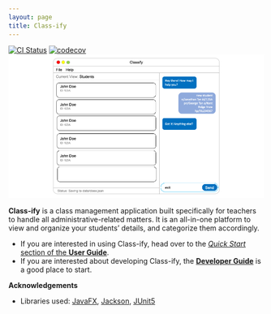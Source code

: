 ```yaml
---
layout: page
title: Class-ify
---
```


[![CI Status](https://github.com/se-edu/addressbook-level3/workflows/Java%20CI/badge.svg)](https://github.com/AY2223S1-CS2103T-T15-2/tp/actions)
[![codecov](https://codecov.io/gh/AY2223S1-CS2103T-T15-2/tp/branch/master/graph/badge.svg?token=LKPSW2V6NG)](https://codecov.io/gh/AY2223S1-CS2103T-T15-2/tp)
![Ui](images/Ui.png)

**Class-ify** is a class management application built specifically for teachers to handle all administrative-related matters. It is an all-in-one platform to view and organize your students’ details, and categorize them accordingly.

* If you are interested in using Class-ify, head over to the [_Quick Start_ section of the **User Guide**](UserGuide.html#quick-start).
* If you are interested about developing Class-ify, the [**Developer Guide**](DeveloperGuide.html) is a good place to start.

**Acknowledgements**

* Libraries used: [JavaFX](https://openjfx.io/), [Jackson](https://github.com/FasterXML/jackson), [JUnit5](https://github.com/junit-team/junit5)
